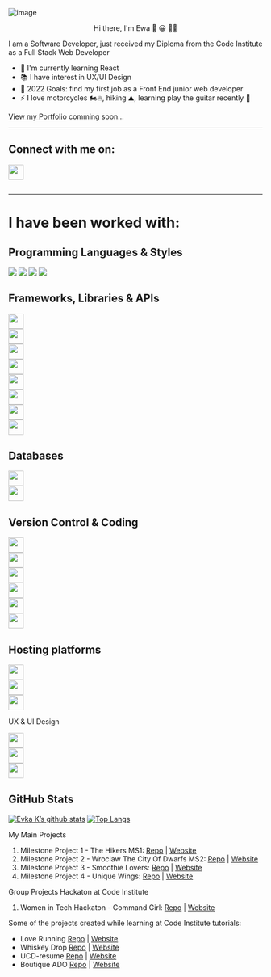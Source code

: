 

![image](https://res.cloudinary.com/dfskzu7ui/image/upload/v1639785824/unique-wings/git-avatar3_gvbhb5.png)

<p align="center">Hi there, I'm Ewa 👋 😀 👩‍💻</p>

I am a Software Developer, just received my Diploma from the Code Institute as a  Full Stack Web Developer 
- 🌱 I'm currently learning React
- 📚 I have interest in UX/UI Design
- 🥅 2022 Goals: find my first job as a Front End junior web developer
- ⚡ I love motorcycles 🏍️🔥, hiking ⛰️, learning play the guitar recently 🎸

[View my Portfolio]() comming soon...

---
## Connect with me on:
<code><a href="https://www.linkedin.com/in/ewa-kukla-8b8504147/"><img height="30" src="https://img.shields.io/badge/LinkedIn-0A66C2?logo=linkedin&logoColor=whith</object>">  </a> </code>

---

# I have been worked with:
## Programming Languages & Styles

![](https://img.shields.io/badge/Code-HTML-informational?style=plastic&logo=html5&color=E34F26) 
![](https://img.shields.io/badge/Code-JavaScript-informational?style=plastic&logo=javascript&color=F7DF1E) 
![](https://img.shields.io/badge/Style-css3-informational?style=plastic&logo=css3&color=1572B6) 
![](https://img.shields.io/badge/Code-Python-informational?style=plastic&logo=python&color=3776AB)


## Frameworks, Libraries & APIs

<code><img height="30" src="https://img.shields.io/badge/-Bootstrap-7952B3?logo=bootstrap&logoColor=white&logoWidth=10&style=plastic">   </code>
<code><img height="30" src="https://img.shields.io/badge/-Materialize-ee6e73?logoColor=white&logoWidth=10&style=plastic">   </code>
<code><img height="30" src="https://img.shields.io/badge/-Flask-000000?logo=flask&logoColor=white&logoWidth=10&style=plastic">   </code>
<code><img height="30" src="https://img.shields.io/badge/-Jinja-B41717?logo=jinja&logoColor=white&logoWidth=10&style=plastic">   </code>
<code><img height="30" src="https://img.shields.io/badge/-Django-092E20?logo=django&logoColor=white&logoWidth=10&style=plastic">   </code>
<code><img height="30" src="https://img.shields.io/badge/-Google Maps-4285F4?logo=google-maps&logoColor=white&logoWidth=10&style=plastic">   </code>
<code><img height="30" src="https://img.shields.io/badge/-Stripe-008CDD?logo=stripe&logoColor=white&logoWidth=10&style=plastic">   </code>
<code><img height="30" src="https://img.shields.io/badge/-Font Awesome-339AF0?logo=font-awesome&logoColor=white&logoWidth=10&style=plastic">   </code>

## Databases

<code><img height="30" src="https://img.shields.io/badge/-MongoDB-47A248?logo=mongodb&logoColor=white&logoWidth=30</object>">   </code>
<code><img height="30" src="https://img.shields.io/badge/-PostgreSQL-4169E1?logo=postgresql&logoColor=white&logoWidth=30</object>">   </code>

## Version Control & Coding

<code><img height="30" src="https://img.shields.io/badge/-Git-F05032?logo=git&logoColor=white&logoWidth=30</object>">   </code>
<code><img height="30" src="https://img.shields.io/badge/-GitHub-181717?logo=github&logoColor=white&logoWidth=30</object>">   </code>
<code><img height="30" src="https://img.shields.io/badge/-Gitpod-FFAE33?logo=gitpod&logoColor=white&logoWidth=30</object>">   </code>
<code><img height="30" src="https://img.shields.io/badge/-Replit-667881?logo=replit&logoColor=white&logoWidth=30</object>">   </code>
<code><img height="30" src="https://img.shields.io/badge/-CodePen-000000?logo=codepen&logoColor=white&logoWidth=30</object>">   </code>
<code><img height="30" src="https://img.shields.io/badge/-freeCodeCamp-0A0A23?logo=freecodecamp&logoColor=white&logoWidth=30</object>">   </code>

## Hosting platforms

<code><img height="30" src="https://img.shields.io/badge/-GitHub Pages-222222?logo=githubpages&logoColor=white&logoWidth=30</object>">   </code>
<code><img height="30" src="https://img.shields.io/badge/-Heroku-430098?logo=heroku&logoColor=white&logoWidth=30</object>">   </code>
<code><img height="30" src="https://img.shields.io/badge/-Amazon AWS-232F3E?logo=amazonaws&logoColor=white&logoWidth=30</object>">   </code>


UX & UI Design

<code><img height="30" src="https://img.shields.io/badge/-Figma-F24E1E?logo=figma&logoColor=white&logoWidth=30</object>">   </code>
<code><img height="30" src="https://img.shields.io/badge/-Balsamiq-ffffff?logoColor=black&logoWidth=30</object>">   </code>
<code><img height="30" src="https://img.shields.io/badge/-Adobe Photoshop-31A8FF?logo=adobe-photoshop&logoColor=white&logoWidth=30</object>">   </code>


## GitHub Stats


[![Evka K’s github stats](https://github-readme-stats.vercel.app/api?username=eva-kuk&theme=tokyonight)](https://github.com/eva-kuk)
[![Top Langs](https://github-readme-stats.vercel.app/api/top-langs/?username=eva-kuk&layout=compact&theme=tokyonight)](https://github.com/eva-kuk)


My Main Projects 
1. Milestone Project 1 - The Hikers MS1: 
[Repo](https://github.com/Eva-Kuk/The-Hikers-MS1) | [Website](https://eva-kuk.github.io/The-Hikers-MS1/)
2. Milestone Project 2 - Wroclaw The City Of Dwarfs MS2:
[Repo](https://github.com/Eva-Kuk/Wroclaw-The-City-Of-Dwarfs-MS2) | [Website](https://eva-kuk.github.io/Wroclaw-The-City-Of-Dwarfs-MS2/)
3. Milestone Project 3 - Smoothie Lovers: [Repo](https://github.com/Eva-Kuk/smoothie-lovers) | [Website](https://smoothie-lovers.herokuapp.com/)
4. Milestone Project 4 - Unique Wings: [Repo](https://github.com/Eva-Kuk/unique-wings) | [Website](https://unique-wings.herokuapp.com/)

Group Projects
Hackaton at Code Institute
1. Women in Tech Hackaton - Command Girl:
[Repo](https://github.com/Eva-Kuk/hackathon-command-girl) | [Website](https://thanh-cao.github.io/hackathon-command-girl/)

Some of the projects created while learning at Code Institute tutorials:

- Love Running [Repo](https://github.com/Eva-Kuk/love-running) | [Website](https://eva-kuk.github.io/love-running/)
- Whiskey Drop [Repo](https://github.com/Eva-Kuk/whiskey-drop) | [Website](https://eva-kuk.github.io/whiskey-drop/)
- UCD-resume [Repo](https://github.com/Eva-Kuk/UCD-resume) | [Website](https://eva-kuk.github.io/UCD-resume/)
- Boutique ADO [Repo](https://github.com/Eva-Kuk/boutique_ado_v1) | [Website](https://evakuk-boutique-ado.herokuapp.com/)
